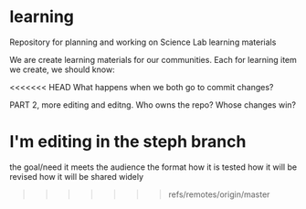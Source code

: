 # learning
Repository for planning and working on Science Lab learning materials

We are create learning materials for our communities. 
Each for learning item we create, we should know:

<<<<<<< HEAD
What happens when we both go to commit changes? 

PART 2, more editing and editng. Who owns the repo? Whose changes win?

I'm editing in the steph branch
=======
the goal/need it meets
the audience
the format
how it is tested
how it will be revised
how it will be shared widely
>>>>>>> refs/remotes/origin/master
